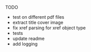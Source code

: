 TODO
* test on different pdf files 
* extract title cover image
* fix xref parsing for xref object type
* tests
* update readme
* add logging
